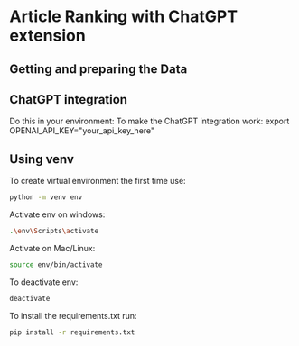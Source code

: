 # Article Ranking with ChatGPT extension

## Getting and preparing the Data

## ChatGPT integration
Do this in your environment:
To make the ChatGPT integration work:
export OPENAI_API_KEY="your_api_key_here"

## Using venv
To create virtual environment the first time use:
```bash
python -m venv env
```

Activate env on windows:
```bash
.\env\Scripts\activate
```

Activate on Mac/Linux:
```bash
source env/bin/activate
```

To deactivate env:
```bash
deactivate
```

To install the requirements.txt run:
```bash
pip install -r requirements.txt
```
